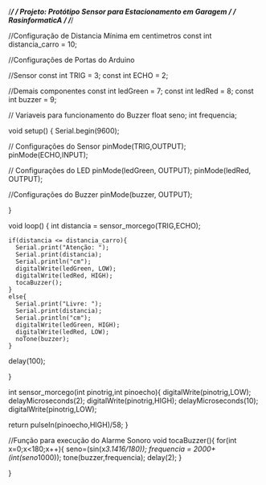 /******************************************************************************/
/*          Projeto: Protótipo Sensor para Estacionamento em Garagem          */
/*                     RasinformaticA                             */
/******************************************************************************/

//Configuração de Distancia Mínima em centimetros
const int distancia_carro = 10; 

//Configurações de Portas do Arduino

//Sensor
const int TRIG = 3;
const int ECHO = 2;

//Demais componentes
const int ledGreen = 7;
const int ledRed = 8;
const int buzzer = 9;

// Variaveis para funcionamento do Buzzer
float seno;
int frequencia;

void setup() {
  Serial.begin(9600);
  
  // Configurações do Sensor
  pinMode(TRIG,OUTPUT);
  pinMode(ECHO,INPUT);
  
  // Configurações do LED
  pinMode(ledGreen, OUTPUT);
  pinMode(ledRed, OUTPUT);

  //Configurações do Buzzer
  pinMode(buzzer, OUTPUT); 
  
}

void loop() {
  int distancia = sensor_morcego(TRIG,ECHO);

    if(distancia <= distancia_carro){
      Serial.print("Atenção: ");
      Serial.print(distancia);
      Serial.println("cm");
      digitalWrite(ledGreen, LOW);
      digitalWrite(ledRed, HIGH);
      tocaBuzzer();
    }
    else{
      Serial.print("Livre: ");
      Serial.print(distancia);
      Serial.println("cm");
      digitalWrite(ledGreen, HIGH);
      digitalWrite(ledRed, LOW);
      noTone(buzzer);
    }
  delay(100);
  
}

int sensor_morcego(int pinotrig,int pinoecho){
  digitalWrite(pinotrig,LOW);
  delayMicroseconds(2);
  digitalWrite(pinotrig,HIGH);
  delayMicroseconds(10);
  digitalWrite(pinotrig,LOW);

  return pulseIn(pinoecho,HIGH)/58;
}

//Função para execução do Alarme Sonoro
void tocaBuzzer(){
 for(int x=0;x<180;x++){
  seno=(sin(x*3.1416/180));
  frequencia = 2000+(int(seno*1000));
  tone(buzzer,frequencia);
  delay(2);
}

}
